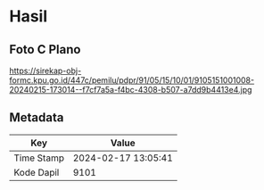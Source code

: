 # Hasil

## Foto C Plano

https://sirekap-obj-formc.kpu.go.id/447c/pemilu/pdpr/91/05/15/10/01/9105151001008-20240215-173014--f7cf7a5a-f4bc-4308-b507-a7dd9b4413e4.jpg


## Metadata

| Key        | Value               |
| ---------- | ------------------- |
| Time Stamp | 2024-02-17 13:05:41 |
| Kode Dapil | 9101                |



